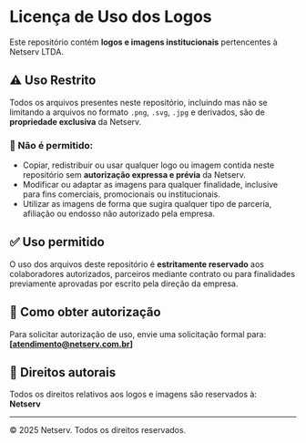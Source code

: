 # Licença de Uso dos Logos

Este repositório contém **logos e imagens institucionais** pertencentes à Netserv LTDA.

## ⚠️ Uso Restrito

Todos os arquivos presentes neste repositório, incluindo mas não se limitando a arquivos no formato `.png`, `.svg`, `.jpg` e derivados, são de **propriedade exclusiva** da Netserv.

### 🚫 Não é permitido:

- Copiar, redistribuir ou usar qualquer logo ou imagem contida neste repositório sem **autorização expressa e prévia** da Netserv.
- Modificar ou adaptar as imagens para qualquer finalidade, inclusive para fins comerciais, promocionais ou institucionais.
- Utilizar as imagens de forma que sugira qualquer tipo de parceria, afiliação ou endosso não autorizado pela empresa.

## ✅ Uso permitido

O uso dos arquivos deste repositório é **estritamente reservado** aos colaboradores autorizados, parceiros mediante contrato ou para finalidades previamente aprovadas por escrito pela direção da empresa.

## 📩 Como obter autorização

Para solicitar autorização de uso, envie uma solicitação formal para:  
**[atendimento@netserv.com.br]**

## 📄 Direitos autorais

Todos os direitos relativos aos logos e imagens são reservados à:  
**Netserv**  

---

© 2025 Netserv. Todos os direitos reservados.
